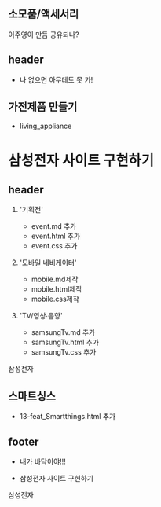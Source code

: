 


## 소모품/액세서리

이주영이 만듬 공유되나?

## header

- 나 없으면 아무데도 못 가!

## 가전제품 만들기
 - living_appliance 



# 삼성전자 사이트 구현하기

## header

1. '기획전'
   - event.md 추가
   - event.html 추가
   - event.css 추가
2. '모바일 네비게이터'
   - mobile.md제작
   - mobile.html제작
   - mobile.css제작

3. 'TV/영상∙음향'
   - samsungTv.md 추가
   - samsungTv.html 추가
   - samsungTv.css 추가


삼성전자

## 스마트싱스

- 13-feat_Smartthings.html 추가



## footer

- 내가 바닥이야!!!

- 삼성전자 사이트 구현하기


삼성전자


